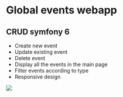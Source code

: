 # Global events webapp
## CRUD symfony 6
* Create new event
* Update existing event
* Delete event
* Display all the events in the main page
* Filter events according to type
* Responsive design


<img src="/imgs/globalEvents.gif">
